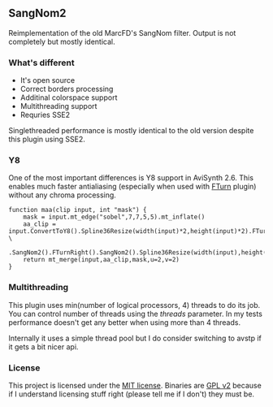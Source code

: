 ## SangNom2 ##

Reimplementation of the old MarcFD's SangNom filter. Output is not completely but mostly identical.

### What's different ###
* It's open source
* Correct borders processing
* Additinal colorspace support
* Multithreading support
* Requries SSE2

Singlethreaded performance is mostly identical to the old version despite this plugin using SSE2.

### Y8 ###
One of the most important differences is Y8 support in AviSynth 2.6. This enables much faster antialiasing (especially when used with [FTurn](https://github.com/tp7/fturn) plugin) without any chroma processing.
```
function maa(clip input, int "mask") {
    mask = input.mt_edge("sobel",7,7,5,5).mt_inflate()
    aa_clip = input.ConvertToY8().Spline36Resize(width(input)*2,height(input)*2).FTurnLeft() \
    			   .SangNom2().FTurnRight().SangNom2().Spline36Resize(width(input),height(input))
    return mt_merge(input,aa_clip,mask,u=2,v=2) 
}
```
### Multithreading ###
This plugin uses min(number of logical processors, 4) threads to do its job. You can control number of threads using the *threads* parameter. In my tests performance doesn't get any better when using more than 4 threads.

Internally it uses a simple thread pool but I do consider switching to avstp if it gets a bit nicer api.

### License ###
This project is licensed under the [MIT license](http://opensource.org/licenses/MIT). Binaries are [GPL v2](http://www.gnu.org/licenses/gpl-2.0.html) because if I understand licensing stuff right (please tell me if I don't) they must be.
